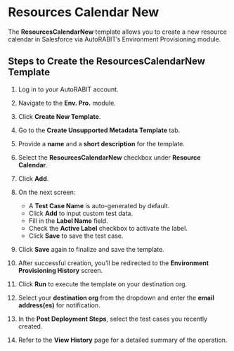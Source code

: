 # Resources Calendar New

The **ResourcesCalendarNew** template allows you to create a new resource calendar in Salesforce via AutoRABIT’s Environment Provisioning module.

## Steps to Create the ResourcesCalendarNew Template

1. Log in to your AutoRABIT account.
2. Navigate to the **Env. Pro.** module.
3. Click **Create New Template**.
4. Go to the **Create Unsupported Metadata Template** tab.
5. Provide a **name** and a **short description** for the template.
6. Select the **ResourcesCalendarNew** checkbox under **Resource Calendar**.
7. Click **Add**.

8. On the next screen:
   - A **Test Case Name** is auto-generated by default.
   - Click **Add** to input custom test data.
   - Fill in the **Label Name** field.
   - Check the **Active Label** checkbox to activate the label.
   - Click **Save** to save the test case.

9. Click **Save** again to finalize and save the template.

10. After successful creation, you’ll be redirected to the **Environment Provisioning History** screen.
11. Click **Run** to execute the template on your destination org.
12. Select your **destination org** from the dropdown and enter the **email address(es)** for notification.
13. In the **Post Deployment Steps**, select the test cases you recently created.
14. Refer to the **View History** page for a detailed summary of the operation.
